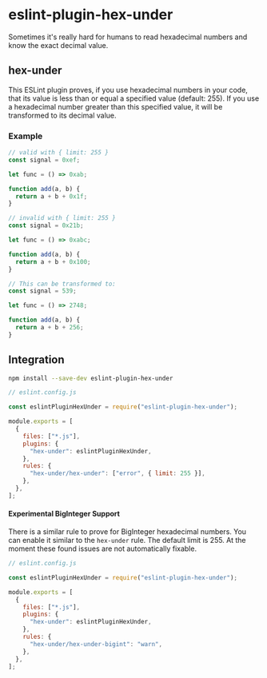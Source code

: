 # eslint-plugin-hex-under

Sometimes it's really hard for humans to read hexadecimal numbers and know the exact decimal value.

## hex-under

This ESLint plugin proves, if you use hexadecimal numbers in your code, that its value is less than or equal a specified value (default: 255). If you use a hexadecimal number greater than this specified value, it will be transformed to its decimal value.

### Example

```js
// valid with { limit: 255 }
const signal = 0xef;

let func = () => 0xab;

function add(a, b) {
  return a + b + 0x1f;
}

// invalid with { limit: 255 }
const signal = 0x21b;

let func = () => 0xabc;

function add(a, b) {
  return a + b + 0x100;
}

// This can be transformed to:
const signal = 539;

let func = () => 2748;

function add(a, b) {
  return a + b + 256;
}
```

## Integration

```sh
npm install --save-dev eslint-plugin-hex-under
```

```js
// eslint.config.js

const eslintPluginHexUnder = require("eslint-plugin-hex-under");

module.exports = [
  {
    files: ["*.js"],
    plugins: {
      "hex-under": eslintPluginHexUnder,
    },
    rules: {
      "hex-under/hex-under": ["error", { limit: 255 }],
    },
  },
];
```

#### Experimental BigInteger Support

There is a similar rule to prove for BigInteger hexadecimal numbers. You can enable it similar to the `hex-under` rule. The default limit is 255.
At the moment these found issues are not automatically fixable.

```js
// eslint.config.js

const eslintPluginHexUnder = require("eslint-plugin-hex-under");

module.exports = [
  {
    files: ["*.js"],
    plugins: {
      "hex-under": eslintPluginHexUnder,
    },
    rules: {
      "hex-under/hex-under-bigint": "warn",
    },
  },
];
```
